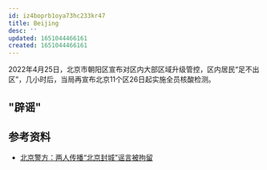 ```yaml
---
id: iz4boprb1oya73hc233kr47
title: Beijing
desc: ''
updated: 1651044466161
created: 1651044466161
---
```


2022年4月25日，北京市朝阳区宣布对区内大部区域升级管控，区内居民“足不出区”，几小时后，当局再宣布北京11个区26日起实施全员核酸检测。

## "辟谣"




## 参考资料

- [北京警方：两人传播“北京封城”谣言被拘留](http://bj.people.com.cn/n2/2022/0427/c14540-35244641.html)

